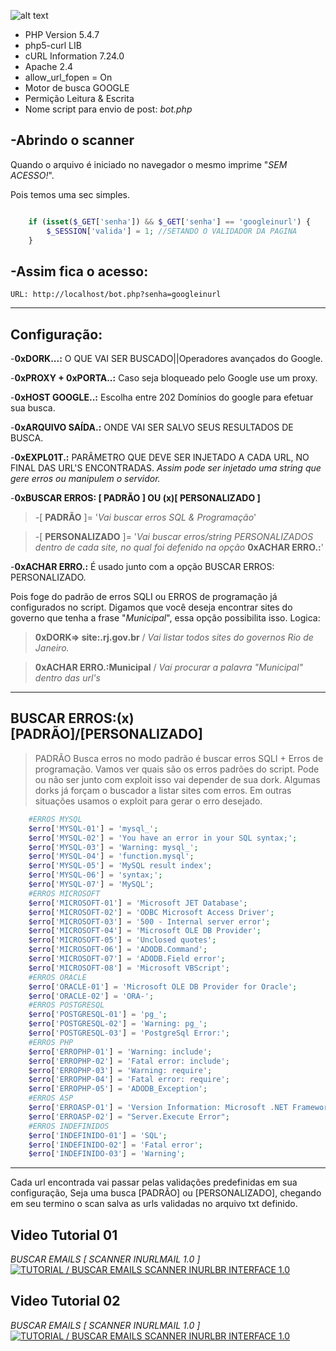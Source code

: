 ![alt text](http://3.bp.blogspot.com/-ajoW2tRYtQg/U6tSKgAmSYI/AAAAAAAAAJA/uf7IQ3GArA4/s1600/logo_inurl4.png "SCANNER INURLBR")

 *  PHP Version         5.4.7
 *  php5-curl           LIB
 *  cURL Information    7.24.0
 *  Apache              2.4
 *  allow_url_fopen =   On
 *  Motor de busca      GOOGLE
 *  Permição            Leitura & Escrita
 *  Nome script para envio de post: *bot.php*

-Abrindo o scanner
---------------------------------------------------------------------------------------------
Quando o arquivo é iniciado no navegador o mesmo imprime "*SEM ACESSO!*".

Pois temos uma sec simples.
```php

    if (isset($_GET['senha']) && $_GET['senha'] == 'googleinurl') {
        $_SESSION['valida'] = 1; //SETANDO O VALIDADOR DA PAGINA
    }

```
-Assim fica o acesso:
---------------------------------------------------------------------------------------------
```
URL: http://localhost/bot.php?senha=googleinurl
```
---------------------------------------------------------------------------------------------

Configuração:
---------------------------------------------------------------------------------------------

 -**0xDORK...:** O QUE VAI SER BUSCADO||Operadores avançados do Google.
 
 -**0xPROXY + 0xPORTA..:** Caso seja bloqueado pelo Google use um proxy.

 -**0xHOST GOOGLE..:** Escolha entre 202 Domínios do google para efetuar sua busca.

 -**0xARQUIVO SAÍDA.:** ONDE VAI SER SALVO SEUS RESULTADOS DE BUSCA.

 -**0xEXPL01T.:** PARÂMETRO QUE DEVE SER INJETADO A CADA URL, NO FINAL
DAS URL'S ENCONTRADAS.
 *Assim pode ser injetado uma string que gere erros ou manipulem o servidor.*

 -**0xBUSCAR ERROS: [ PADRÃO ] OU  (x)[ PERSONALIZADO ]**

>-[ **PADRÃO** ]= '*Vai buscar erros SQL & Programação*'
   
>-[ **PERSONALIZADO** ]= '*Vai buscar erros/string PERSONALIZADOS dentro de cada site, no qual foi defenido na opção* **0xACHAR ERRO.:**'


 -**0xACHAR ERRO.:** É usado junto com a opção BUSCAR ERROS: PERSONALIZADO.

Pois foge do padrão de erros SQLI ou ERROS de programação já configurados no script.
Digamos que você deseja encontrar sites do governo que tenha a frase "*Municipal*", essa opção
possibilita isso.
Logica:

>**0xDORK=> site:.rj.gov.br**  / *Vai listar todos sites do governos Rio de Janeiro.*

>**0xACHAR ERRO.:Municipal**  / *Vai procurar a palavra "Municipal" dentro das url's*

---------------------------------------------------------------------------------------------

BUSCAR ERROS:(x)[PADRÃO]/[PERSONALIZADO]
---------------------------------------------------------------------------------------------
>PADRÃO  Busca erros no modo padrão é buscar erros SQLI + Erros de programação.
Vamos ver quais são os erros padrões do script.
Pode ou não ser junto com exploit isso vai depender de sua dork.
Algumas dorks já forçam o buscador a listar sites com erros.
Em outras situações usamos o exploit para gerar o erro desejado.
 


```php
    #ERROS MYSQL
    $erro['MYSQL-01'] = 'mysql_';
    $erro['MYSQL-02'] = 'You have an error in your SQL syntax;';
    $erro['MYSQL-03'] = 'Warning: mysql_';
    $erro['MYSQL-04'] = 'function.mysql';
    $erro['MYSQL-05'] = 'MySQL result index';
    $erro['MYSQL-06'] = 'syntax;';
    $erro['MYSQL-07'] = 'MySQL';
    #ERROS MICROSOFT
    $erro['MICROSOFT-01'] = 'Microsoft JET Database';
    $erro['MICROSOFT-02'] = 'ODBC Microsoft Access Driver';
    $erro['MICROSOFT-03'] = '500 - Internal server error';
    $erro['MICROSOFT-04'] = 'Microsoft OLE DB Provider';
    $erro['MICROSOFT-05'] = 'Unclosed quotes';
    $erro['MICROSOFT-06'] = 'ADODB.Command';
    $erro['MICROSOFT-07'] = 'ADODB.Field error';
    $erro['MICROSOFT-08'] = 'Microsoft VBScript';
    #ERROS ORACLE
    $erro['ORACLE-01'] = 'Microsoft OLE DB Provider for Oracle';
    $erro['ORACLE-02'] = 'ORA-';
    #ERROS POSTGRESQL
    $erro['POSTGRESQL-01'] = 'pg_';
    $erro['POSTGRESQL-02'] = 'Warning: pg_';
    $erro['POSTGRESQL-03'] = 'PostgreSql Error:';
    #ERROS PHP
    $erro['ERROPHP-01'] = 'Warning: include';
    $erro['ERROPHP-02'] = 'Fatal error: include';
    $erro['ERROPHP-03'] = 'Warning: require';
    $erro['ERROPHP-04'] = 'Fatal error: require';
    $erro['ERROPHP-05'] = 'ADODB_Exception';
    #ERROS ASP
    $erro['ERROASP-01'] = 'Version Information: Microsoft .NET Framework';
    $erro['ERROASP-02'] = "Server.Execute Error";
    #ERROS INDEFINIDOS
    $erro['INDEFINIDO-01'] = 'SQL';
    $erro['INDEFINIDO-02'] = 'Fatal error';
    $erro['INDEFINIDO-03'] = 'Warning';
```
---------------------------------------------------------------------------------------------

Cada url encontrada vai passar pelas validações predefinidas em sua configuração, Seja uma busca  [PADRÃO]
 ou [PERSONALIZADO], chegando em seu termino o scan salva as urls validadas no arquivo txt definido.


 Video Tutorial 01 
--------
*BUSCAR EMAILS [ SCANNER INURLMAIL 1.0 ]*
[![TUTORIAL / BUSCAR EMAILS  SCANNER INURLBR INTERFACE 1.0 ](http://img.youtube.com/vi/XIuO_U91kVU/0.jpg)](http://www.youtube.com/watch?v=XIuO_U91kVU)


 Video Tutorial 02
--------
*BUSCAR EMAILS [ SCANNER INURLMAIL 1.0 ]*
[![TUTORIAL / BUSCAR EMAILS  SCANNER INURLBR INTERFACE 1.0 ](http://img.youtube.com/vi/DFY2VHD5cIc/0.jpg)](http://www.youtube.com/watch?v=DFY2VHD5cIc)

